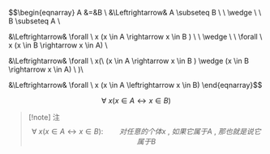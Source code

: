 $$\begin{eqnarray}
A &=&B \\
&\Leftrightarrow& A \subseteq B \ \  \wedge \ \  B \subseteq A  \\

&\Leftrightarrow& \forall \ x (x \in A \rightarrow x \in B ) \ \ \wedge \ \ \forall \ x (x \in B \rightarrow x \in A) \\

&\Leftrightarrow& \forall \ x(\ (x \in A \rightarrow x \in B ) \wedge (x \in B \rightarrow x \in A) \ )\\

&\Leftrightarrow& \forall \ x (x \in A \leftrightarrow x \in B)
\end{eqnarray}$$

$$\tag{相等关系的谓词公式}\forall \ x (x \in A \leftrightarrow x \in B)$$
> [!note] 注
> $$\forall \ x (x \in A \leftrightarrow x \in B) : \qquad 对任意的个体x\ , \ 如果它属于A\ , \ 那也就是说它属于B$$